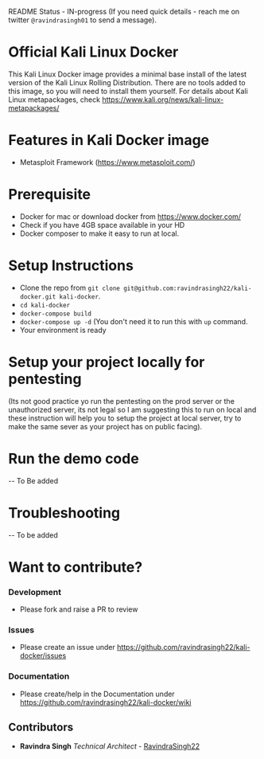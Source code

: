 README Status - IN-progress (If you need quick details - reach me on twitter `@ravindrasingh01` to send a message).

# Official Kali Linux Docker
This Kali Linux Docker image provides a minimal base install of the latest version of the Kali Linux Rolling Distribution.
There are no tools added to this image, so you will need to install them yourself.
For details about Kali Linux metapackages, check https://www.kali.org/news/kali-linux-metapackages/

# Features in Kali Docker image
* Metasploit Framework (https://www.metasploit.com/)


# Prerequisite
* Docker for mac or download docker from https://www.docker.com/
* Check if you have 4GB space available in your HD
* Docker composer to make it easy to run at local.


# Setup Instructions
* Clone the repo from `git clone git@github.com:ravindrasingh22/kali-docker.git kali-docker`.
* `cd kali-docker`
* `docker-compose build`
* `docker-compose up -d` (You don't need it to run this with `up` command.
* Your environment is ready

# Setup your project locally for pentesting
(Its not good practice yo run the pentesting on the prod server or the unauthorized server, its not legal so I am suggesting this to run on local and these instruction will help you to setup the project at local server, try to make the same sever as your project has on public facing).

# Run the demo code
-- To Be added

# Troubleshooting
-- To be added

# Want to contribute?
###  Development
* Please fork and raise a PR to review
### Issues
* Please create an issue under https://github.com/ravindrasingh22/kali-docker/issues

### Documentation
* Please create/help in the Documentation under https://github.com/ravindrasingh22/kali-docker/wiki

## Contributors
* **Ravindra Singh**  *Technical Architect* - [RavindraSingh22](http://github.com/ravindrasingh22/)
